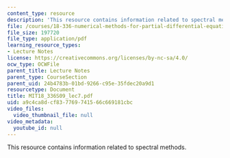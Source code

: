 ```yaml
---
content_type: resource
description: 'This resource contains information related to spectral methods. '
file: /courses/18-336-numerical-methods-for-partial-differential-equations-spring-2009/a9c4ca8dcf837769741566c669181cbc_MIT18_336S09_lec7.pdf
file_size: 197720
file_type: application/pdf
learning_resource_types:
- Lecture Notes
license: https://creativecommons.org/licenses/by-nc-sa/4.0/
ocw_type: OCWFile
parent_title: Lecture Notes
parent_type: CourseSection
parent_uid: 24b4783b-01bd-9266-c95e-35fdec20a9d1
resourcetype: Document
title: MIT18_336S09_lec7.pdf
uid: a9c4ca8d-cf83-7769-7415-66c669181cbc
video_files:
  video_thumbnail_file: null
video_metadata:
  youtube_id: null
---
```

This resource contains information related to spectral methods. 